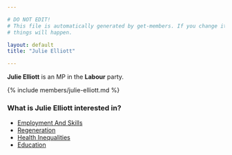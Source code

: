 ```yaml
---

# DO NOT EDIT!
# This file is automatically generated by get-members. If you change it, bad
# things will happen.

layout: default
title: "Julie Elliott"

---
```


**Julie Elliott** is an MP in the **Labour** party.

{% include members/julie-elliott.md %}

### What is Julie Elliott interested in?


* [Employment And Skills](/interests/employment-and-skills.html)
* [Regeneration](/interests/regeneration.html)
* [Health Inequalities](/interests/health-inequalities.html)
* [Education](/interests/education.html)
